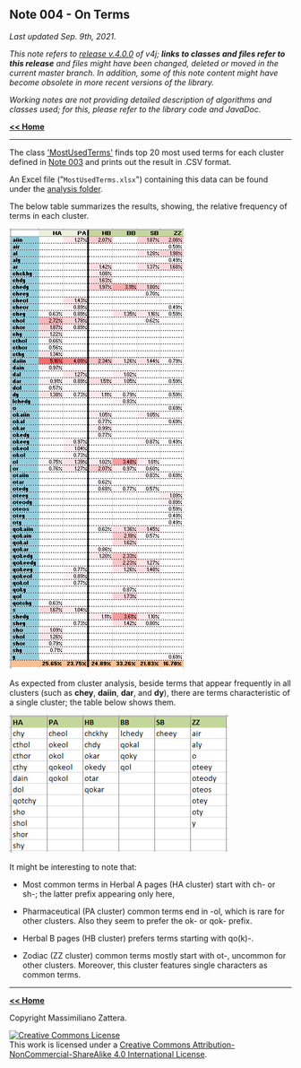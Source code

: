 ## Note 004 - On Terms

_Last updated Sep. 9th, 2021._

_This note refers to [release v.4.0.0](https://github.com/mzattera/v4j/tree/v.4.0.0) of v4j;
**links to classes and files refer to this release** and files might have been changed, deleted or moved in the current master branch.
In addition, some of this note content might have become obsolete in more recent versions of the library._

_Working notes are not providing detailed description of algorithms and classes used; for this, please refer to the 
library code and JavaDoc._

[**<< Home**](..)

---

The class
['MostUsedTerms'](https://github.com/mzattera/v4j/blob/v.4.0.0/eclipse/io.github.mzattera.v4j-apps/src/main/java/io/github/mattera/v4j/applications/MostUsedTerms.java)
finds top 20 most used terms for each cluster defined in [Note 003](../003) and prints out the result in .CSV format.

An Excel file ("`MostUsedTerms.xlsx`") containing this data can be found under the
[analysis folder](https://github.com/mzattera/v4j/tree/master/resources/analysis).

The below table summarizes the results, showing, the relative frequency of terms in each cluster.

![Most used terms](images/Terms.PNG)

As expected from cluster analysis, beside terms that appear frequently in all clusters (such as **chey**, **daiin**, **dar**, and **dy**),
there are terms characteristic of a single cluster; the table below shows them.

![Most used terms](images/Unique.PNG)

It might be interesting to note that:

- Most common terms in Herbal A pages (HA cluster) start with ch- or sh-; the latter prefix appearing only here,

- Pharmaceutical (PA cluster) common terms end in -ol, which is rare for other clusters. Also they seem to prefer the ok- or qok- prefix.

- Herbal B pages (HB cluster) prefers terms starting with qo(k)-.

- Zodiac (ZZ cluster) common terms mostly start with ot-, uncommon for other clusters. Moreover, this cluster
features single characters as common terms.

---

[**<< Home**](..)

Copyright Massimiliano Zattera.

<a rel="license" href="http://creativecommons.org/licenses/by-nc-sa/4.0/"><img alt="Creative Commons License" style="border-width:0" src="https://i.creativecommons.org/l/by-nc-sa/4.0/88x31.png" /></a><br />This work is licensed under a <a rel="license" href="http://creativecommons.org/licenses/by-nc-sa/4.0/">Creative Commons Attribution-NonCommercial-ShareAlike 4.0 International License</a>.
